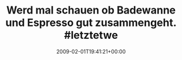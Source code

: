 ---
retweeted: false
source: <a href="http://twitter.com" rel="nofollow">Twitter Web Client</a>
entities:
  hashtags:
  - text: letztetweets
    indices:
    - '61'
    - '74'
  symbols: []
  user_mentions: []
  urls: []
display_text_range:
- '0'
- '74'
favorite_count: '0'
id_str: '1167523433'
truncated: false
retweet_count: '0'
id: '1167523433'
created_at: Sun Feb 01 19:41:21 +0000 2009
favorited: false
full_text: 'Werd mal schauen ob Badewanne und Espresso gut zusammengeht. #letztetweets'
lang: de
tags:
- letztetweets
- pesos/twitter
date: '2009-02-01T19:41:21+00:00'
src: https://twitter.com/bascht/status/1167523433
original_url: https://twitter.com/bascht/status/1167523433
type: twitter_tweet
text: 'Werd mal schauen ob Badewanne und Espresso gut zusammengeht. #letztetweets'
title: 'Werd mal schauen ob Badewanne und Espresso gut zusammengeht. #letztetwe'

---